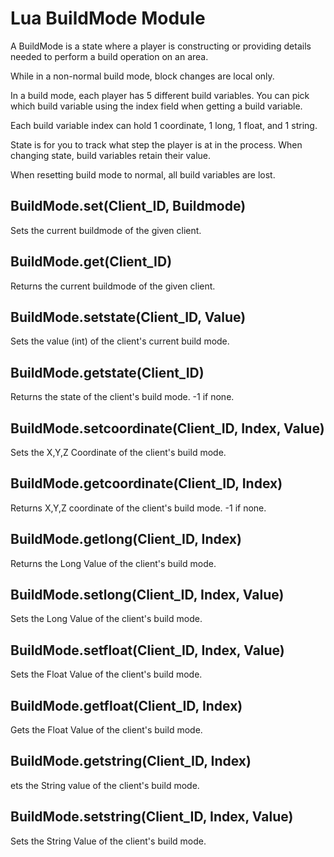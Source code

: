 # Lua BuildMode Module
A BuildMode is a state where a player is constructing or providing details needed to perform a build
operation on an area.

While in a non-normal build mode, block changes are local only.

In a build mode, each player has 5 different build variables. You can pick which build variable using the index field when getting a build variable.

Each build variable index can hold 1 coordinate, 1 long, 1 float, and 1 string.

State is for you to track what step the player is at in the process. When changing state, build variables retain their value.

When resetting build mode to normal, all build variables are lost.

## BuildMode.set(Client_ID, Buildmode)
Sets the current buildmode of the given client.
## BuildMode.get(Client_ID)
Returns the current buildmode of the given client.
## BuildMode.setstate(Client_ID, Value)
Sets the value (int) of the client's current build mode.
## BuildMode.getstate(Client_ID)
Returns the state of the client's build mode. -1 if none.
## BuildMode.setcoordinate(Client_ID, Index, Value)
Sets the X,Y,Z Coordinate of the client's build mode.
## BuildMode.getcoordinate(Client_ID, Index)
Returns X,Y,Z coordinate of the client's build mode. -1 if none.
## BuildMode.getlong(Client_ID, Index)
Returns the Long Value of the client's build mode.
## BuildMode.setlong(Client_ID, Index, Value)
Sets the Long Value of the client's build mode.
## BuildMode.setfloat(Client_ID, Index, Value)
Sets the Float Value of the client's build mode.
## BuildMode.getfloat(Client_ID, Index)
Gets the Float Value of the client's build mode.
## BuildMode.getstring(Client_ID, Index)
ets the String value of the client's build mode.
## BuildMode.setstring(Client_ID, Index, Value)
Sets the String Value of the client's build mode.